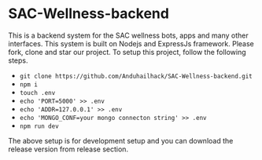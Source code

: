 # SAC-Wellness-backend
This is a backend system for the SAC wellness bots, apps and many other interfaces. This system is built on Nodejs and ExpressJs framework. Please fork, clone and star our project.
To setup this project, follow the following steps.
- ``git clone https://github.com/Anduhailhack/SAC-Wellness-backend.git``
- ``npm i``
- ``touch .env``
- ``echo 'PORT=5000' >> .env``
- ``echo 'ADDR=127.0.0.1' >> .env``
- ``echo 'MONGO_CONF=your mongo connecton string' >> .env``
- ``npm run dev``

The above setup is for development setup and you can download the release version from release section.
